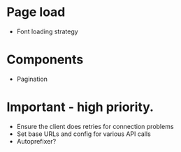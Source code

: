 # Page load

- Font loading strategy

# Components

- Pagination

# Important - high priority.

- Ensure the client does retries for connection problems
- Set base URLs and config for various API calls
- Autoprefixer?
